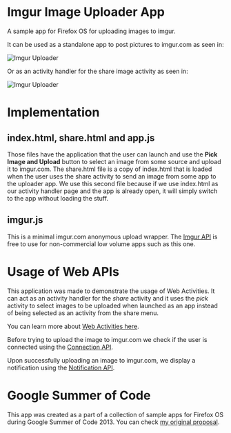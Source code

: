 Imgur Image Uploader App
==========================

A sample app for Firefox OS for uploading images to imgur.

It can be used as a standalone app to post pictures to imgur.com as seen in:

![Imgur Uploader](http://andregarzia.com/shots/uploader1.gif)

Or as an activity handler for the share image activity as seen in:

![Imgur Uploader](http://andregarzia.com/shots/uploader2.gif)


Implementation
==============

## index.html, share.html and app.js
Those files have the application that the user can launch and use the **Pick Image and Upload** button to select an
image from some source and upload it to imgur.com. The share.html file is a copy of index.html that is loaded when the user
uses the share activity to send an image from some app to the uploader app. We use this second file because if we use
index.html as our activity handler page and the app is already open, it will simply switch to the app without loading the stuff.


## imgur.js
This is a minimal imgur.com anonymous upload wrapper. The [Imgur API](http://api.imgur.com) is free to use for non-commercial
low volume apps such as this one.


Usage of Web APIs
=================

This application was made to demonstrate the usage of Web Activities. It can act as an activity handler for the *share*
activity and it uses the *pick* activity to select images to be uploaded when launched as an app instead of being selected
as an activity from the share menu.

You can learn more about [Web Activities here](https://developer.mozilla.org/en-US/docs/WebAPI/Web_Activities).

Before trying to upload the image to imgur.com we check if the user is connected using the
[Connection API](https://developer.mozilla.org/en-US/docs/Web/API/window.navigator.connection).

Upon successfully uploading an image to imgur.com, we display a notification using the
[Notification API](https://developer.mozilla.org/en-US/docs/Web/API/notification).


Google Summer of Code
=====================

This app was created as a part of a collection of sample apps for Firefox OS during Google Summer of Code 2013.
You can check [my original proposal](https://wiki.mozilla.org/SummerOfCode/2013/FirefoxOSSampleApps).